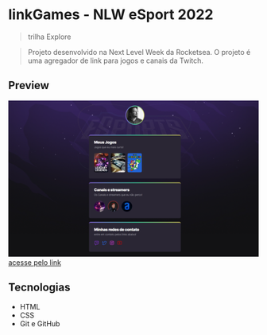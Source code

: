 # linkGames - NLW eSport 2022
> trilha Explore

> Projeto desenvolvido na Next Level Week da Rocketsea. O projeto é uma agregador de link para jogos e canais da Twitch.

## Preview
![preview](./.github/preview.png)
[acesse pelo link](https://izacsilva.github.io/linkGames/)

## Tecnologias
- HTML
- CSS
- Git e GitHub
